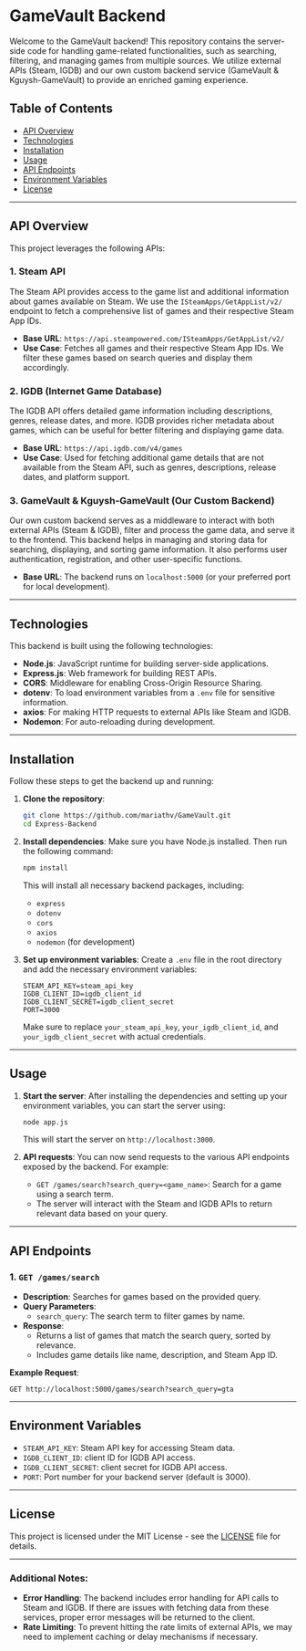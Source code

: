 
# GameVault Backend

Welcome to the GameVault backend! This repository contains the server-side code for handling game-related functionalities, such as searching, filtering, and managing games from multiple sources. We utilize external APIs (Steam, IGDB) and our own custom backend service (GameVault & Kguysh-GameVault) to provide an enriched gaming experience.

## Table of Contents
- [API Overview](#api-overview)
- [Technologies](#technologies)
- [Installation](#installation)
- [Usage](#usage)
- [API Endpoints](#api-endpoints)
- [Environment Variables](#environment-variables)
- [License](#license)

---

## API Overview

This project leverages the following APIs:

### 1. **Steam API**

The Steam API provides access to the game list and additional information about games available on Steam. We use the `ISteamApps/GetAppList/v2/` endpoint to fetch a comprehensive list of games and their respective Steam App IDs.

- **Base URL**: `https://api.steampowered.com/ISteamApps/GetAppList/v2/`
- **Use Case**: Fetches all games and their respective Steam App IDs. We filter these games based on search queries and display them accordingly.

### 2. **IGDB (Internet Game Database)**

The IGDB API offers detailed game information including descriptions, genres, release dates, and more. IGDB provides richer metadata about games, which can be useful for better filtering and displaying game data.

- **Base URL**: `https://api.igdb.com/v4/games`
- **Use Case**: Used for fetching additional game details that are not available from the Steam API, such as genres, descriptions, release dates, and platform support.

### 3. **GameVault & Kguysh-GameVault (Our Custom Backend)**

Our own custom backend serves as a middleware to interact with both external APIs (Steam & IGDB), filter and process the game data, and serve it to the frontend. This backend helps in managing and storing data for searching, displaying, and sorting game information. It also performs user authentication, registration, and other user-specific functions.

- **Base URL**: The backend runs on `localhost:5000` (or your preferred port for local development).

---

## Technologies

This backend is built using the following technologies:

- **Node.js**: JavaScript runtime for building server-side applications.
- **Express.js**: Web framework for building REST APIs.
- **CORS**: Middleware for enabling Cross-Origin Resource Sharing.
- **dotenv**: To load environment variables from a `.env` file for sensitive information.
- **axios**: For making HTTP requests to external APIs like Steam and IGDB.
- **Nodemon**: For auto-reloading during development.

---

## Installation

Follow these steps to get the backend up and running:

1. **Clone the repository**:
   ```bash
   git clone https://github.com/mariathv/GameVault.git
   cd Express-Backend
   ```

2. **Install dependencies**:
   Make sure you have Node.js installed. Then run the following command:
   ```bash
   npm install
   ```

   This will install all necessary backend packages, including:
   - `express`
   - `dotenv`
   - `cors`
   - `axios`
   - `nodemon` (for development)

3. **Set up environment variables**:
   Create a `.env` file in the root directory and add the necessary environment variables:
   ```env
   STEAM_API_KEY=steam_api_key
   IGDB_CLIENT_ID=igdb_client_id
   IGDB_CLIENT_SECRET=igdb_client_secret
   PORT=3000
   ```

   Make sure to replace `your_steam_api_key`, `your_igdb_client_id`, and `your_igdb_client_secret` with actual credentials.

---

## Usage

1. **Start the server**:
   After installing the dependencies and setting up your environment variables, you can start the server using:

   ```bash
   node app.js
   ```

   This will start the server on `http://localhost:3000`.

2. **API requests**:
   You can now send requests to the various API endpoints exposed by the backend. For example:

   - `GET /games/search?search_query=<game_name>`: Search for a game using a search term.
   - The server will interact with the Steam and IGDB APIs to return relevant data based on your query.

---

## API Endpoints

### 1. `GET /games/search`
- **Description**: Searches for games based on the provided query.
- **Query Parameters**:
  - `search_query`: The search term to filter games by name.
- **Response**:
  - Returns a list of games that match the search query, sorted by relevance.
  - Includes game details like name, description, and Steam App ID.

**Example Request**:
```http
GET http://localhost:5000/games/search?search_query=gta
```

---

## Environment Variables

- `STEAM_API_KEY`: Steam API key for accessing Steam data.
- `IGDB_CLIENT_ID`: client ID for IGDB API access.
- `IGDB_CLIENT_SECRET`: client secret for IGDB API access.
- `PORT`: Port number for your backend server (default is 3000).


---

## License

This project is licensed under the MIT License - see the [LICENSE](https://github.com/mariathv/GameVault/blob/main/LICENSE) file for details.

---

### Additional Notes:
- **Error Handling**: The backend includes error handling for API calls to Steam and IGDB. If there are issues with fetching data from these services, proper error messages will be returned to the client.
- **Rate Limiting**: To prevent hitting the rate limits of external APIs, we may need to implement caching or delay mechanisms if necessary.
